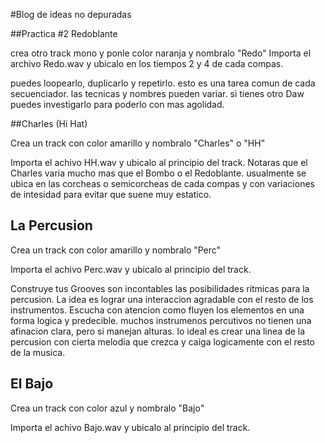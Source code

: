 #Blog de ideas no depuradas

##Practica #2 Redoblante

crea otro track mono y ponle color naranja y nombralo "Redo"
Importa el archivo Redo.wav y ubicalo en los tiempos 2 y 4 de cada compas.

puedes loopearlo, duplicarlo y repetirlo. esto es una tarea comun de cada secuenciador. las tecnicas y nombres pueden variar. si tienes otro Daw puedes investigarlo para poderlo con mas agolidad.

##Charles (Hi Hat)

Crea un track con color amarillo y nombralo "Charles" o "HH"

Importa el achivo HH.wav y ubicalo al principio del track.
Notaras que el Charles varia mucho mas que el Bombo o el Redoblante. usualmente se ubica en las corcheas o semicorcheas de cada compas y con variaciones de intesidad para evitar que suene muy estatico.


## La Percusion

Crea un track con color amarillo y nombralo "Perc"

Importa el achivo Perc.wav y ubicalo al principio del track. 


Construye tus Grooves
son incontables las posibilidades ritmicas para la percusion. La idea es lograr una interaccion agradable con el resto de los instrumentos. Escucha con atencion como fluyen los elementos en una forma logica y predecible.
muchos instrumenos percutivos no tienen una afinacion clara, pero si manejan alturas. lo ideal es crear una linea de la percusion con cierta melodia que crezca y caiga logicamente con el resto de la musica.

## El Bajo

Crea un track con color azul y nombralo "Bajo"

Importa el achivo Bajo.wav y ubicalo al principio del track. 
